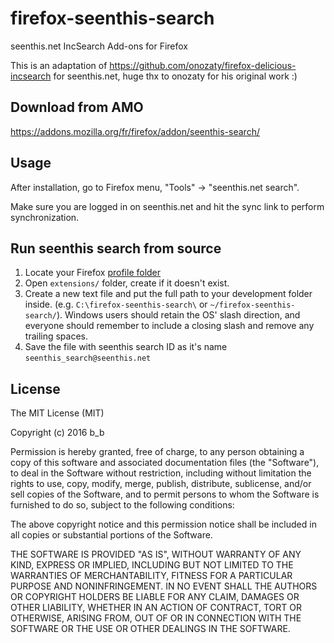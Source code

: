 firefox-seenthis-search
===========================

seenthis.net IncSearch Add-ons for Firefox

This is an adaptation of https://github.com/onozaty/firefox-delicious-incsearch for seenthis.net, huge thx to onozaty for his original work :)

Download from AMO
-----------------------

https://addons.mozilla.org/fr/firefox/addon/seenthis-search/

Usage
-----------------------

After installation, go to Firefox menu, "Tools" -> "seenthis.net search".

Make sure you are logged in on seenthis.net and hit the sync link to perform synchronization.

Run seenthis search from source
-----------------------

1. Locate your Firefox [profile folder](http://kb.mozillazine.org/Profile_folder)
2. Open `extensions/` folder, create if it doesn't exist.
3. Create a new text file and put the full path to your development folder inside.
(e.g. `C:\firefox-seenthis-search\` or `~/firefox-seenthis-search/`). Windows users should retain the OS'
slash direction, and everyone should remember to include a closing slash and remove any
trailing spaces.
4. Save the file with seenthis search ID as it's name `seenthis_search@seenthis.net`

License
-----------------------

The MIT License (MIT)

Copyright (c) 2016 b_b

Permission is hereby granted, free of charge, to any person obtaining a copy of this software and associated documentation files (the "Software"), to deal in the Software without restriction, including without limitation the rights to use, copy, modify, merge, publish, distribute, sublicense, and/or sell copies of the Software, and to permit persons to whom the Software is furnished to do so, subject to the following conditions:

The above copyright notice and this permission notice shall be included in all copies or substantial portions of the Software.

THE SOFTWARE IS PROVIDED "AS IS", WITHOUT WARRANTY OF ANY KIND, EXPRESS OR IMPLIED, INCLUDING BUT NOT LIMITED TO THE WARRANTIES OF MERCHANTABILITY, FITNESS FOR A PARTICULAR PURPOSE AND NONINFRINGEMENT. IN NO EVENT SHALL THE AUTHORS OR COPYRIGHT HOLDERS BE LIABLE FOR ANY CLAIM, DAMAGES OR OTHER LIABILITY, WHETHER IN AN ACTION OF CONTRACT, TORT OR OTHERWISE, ARISING FROM, OUT OF OR IN CONNECTION WITH THE SOFTWARE OR THE USE OR OTHER DEALINGS IN THE SOFTWARE.